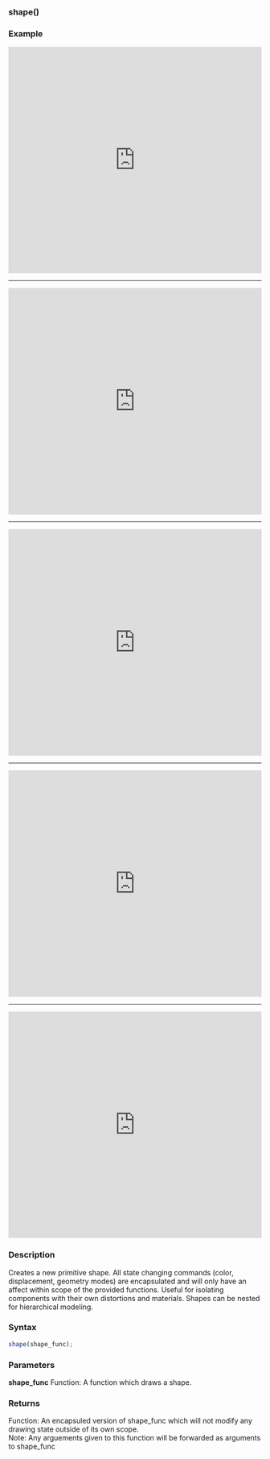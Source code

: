 ### shape()

### Example

<iframe width="100%" height="450px" src="https://shaderpark.netlify.com/sculpture/-M2Bum8BeSfW9VZBweDc?example=true&embed=true" frameborder="0"></iframe>

---

<iframe width="100%" height="450px" src="https://shaderpark.netlify.com/sculpture/-M2BwAOmljLNZ_xQ988v?example=true&embed=true" frameborder="0"></iframe>

---

<iframe width="100%" height="450px" src="https://shaderpark.netlify.com/sculpture/-M2C1oaf91kELOJd1wJ0?example=true&embed=true" frameborder="0"></iframe>

---

<iframe width="100%" height="450px" src="https://shaderpark.netlify.com/sculpture/-M2C9GfEoFoiUc-poavg?example=true&embed=true" frameborder="0"></iframe>

---

<iframe width="100%" height="450px" src="https://shaderpark.netlify.com/sculpture/-M2C4rBujMVPVE9LWp67?example=true&embed=true" frameborder="0"></iframe>



### Description
Creates a new primitive shape. All state changing commands (color, displacement, geometry modes) are encapsulated and will only have an affect within scope of the provided functions. Useful for isolating components with their own distortions and materials. Shapes can be nested for hierarchical modeling.

### Syntax
```js
shape(shape_func);
```

### Parameters
**shape_func** Function: A function which draws a shape.  


### Returns
Function: An encapsuled version of shape_func which will not modify any drawing state outside of its own scope.  
Note: Any arguements given to this function will be forwarded as arguments to shape_func
